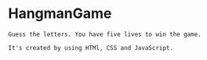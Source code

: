 # HangmanGame

    Guess the letters. You have five lives to win the game.

    It's created by using HTMl, CSS and JavaScript.

